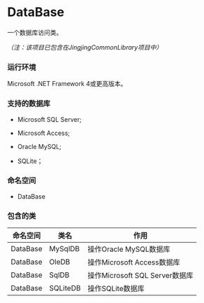 # DataBase
一个数据库访问类。

*（注：该项目已包含在JingjingCommonLibrary项目中）*

### 运行环境

Microsoft .NET Framework 4或更高版本。

### 支持的数据库

- Microsoft SQL Server;

- Microsoft Access;

- Oracle MySQL;

- SQLite；

### 命名空间

- DataBase

### 包含的类

| 命名空间 | 类名     | 作用                           |
| -------- | -------- | ------------------------------ |
| DataBase | MySqlDB  | 操作Oracle MySQL数据库         |
| DataBase | OleDB    | 操作Microsoft Access数据库     |
| DataBase | SqlDB    | 操作Microsoft SQL Server数据库 |
| DataBase | SQLiteDB | 操作SQLite数据库               |

